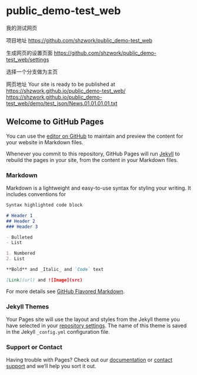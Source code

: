 # public_demo-test_web
我的测试网页



项目地址
https://github.com/shzwork/public_demo-test_web

生成网页的设置页面
https://github.com/shzwork/public_demo-test_web/settings

选择一个分支做为主页

网页地址
Your site is ready to be published at 
https://shzwork.github.io/public_demo-test_web/
https://shzwork.github.io/public_demo-test_web/demo/test_json/News.01.01.01.01.txt

## Welcome to GitHub Pages

You can use the [editor on GitHub](https://github.com/shzwork/public_demo-test_web/edit/master/README.md) to maintain and preview the content for your website in Markdown files.

Whenever you commit to this repository, GitHub Pages will run [Jekyll](https://jekyllrb.com/) to rebuild the pages in your site, from the content in your Markdown files.

### Markdown

Markdown is a lightweight and easy-to-use syntax for styling your writing. It includes conventions for

```markdown
Syntax highlighted code block

# Header 1
## Header 2
### Header 3

- Bulleted
- List

1. Numbered
2. List

**Bold** and _Italic_ and `Code` text

[Link](url) and ![Image](src)
```

For more details see [GitHub Flavored Markdown](https://guides.github.com/features/mastering-markdown/).

### Jekyll Themes

Your Pages site will use the layout and styles from the Jekyll theme you have selected in your [repository settings](https://github.com/shzwork/public_demo-test_web/settings). The name of this theme is saved in the Jekyll `_config.yml` configuration file.

### Support or Contact

Having trouble with Pages? Check out our [documentation](https://help.github.com/categories/github-pages-basics/) or [contact support](https://github.com/contact) and we’ll help you sort it out.
